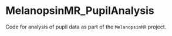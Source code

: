 # MelanopsinMR_PupilAnalysis
Code for analysis of pupil data as part of the `MelanopsinMR` project.
